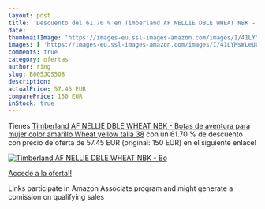 ```yaml
---
layout: post
title: 'Descuento del 61.70 % en Timberland AF NELLIE DBLE WHEAT NBK - Bo'
date: 
thumbnailImage: 'https://images-eu.ssl-images-amazon.com/images/I/41LYMsWLeUL._SL200_.jpg'
images: [ 'https://images-eu.ssl-images-amazon.com/images/I/41LYMsWLeUL._SL200_.jpg' ]
comments: true
category: ofertas
author: ring
slug: B005JQS5O8
description:
actualPrice: 57.45 EUR
comparePrice: 150 EUR
inStock: true
---
```


Tienes [Timberland AF NELLIE DBLE WHEAT NBK - Botas de aventura para mujer  color amarillo   Wheat yellow   talla 38](https://www.amazon.es/dp/B005JQS5O8/?tag=tolees-21) con un 61.70 % de descuento con precio de oferta de 57.45 EUR (original: 150 EUR) en el siguiente enlace!

[![Timberland AF NELLIE DBLE WHEAT NBK - Bo](https://images-eu.ssl-images-amazon.com/images/I/41LYMsWLeUL._SL200_.jpg)](https://www.amazon.es/dp/B005JQS5O8/?tag=tolees-21)

[Accede a la oferta!!](https://www.amazon.es/dp/B005JQS5O8/?tag=tolees-21)

Links participate in Amazon Associate program and might generate a comission on qualifying sales


